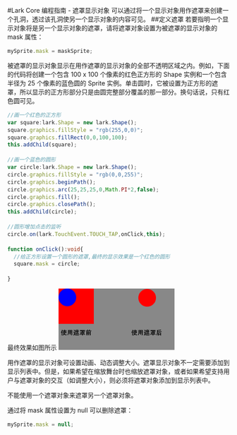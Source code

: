 #Lark Core 编程指南 - 遮罩显示对象
可以通过将一个显示对象用作遮罩来创建一个孔洞，透过该孔洞使另一个显示对象的内容可见。
##定义遮罩
若要指明一个显示对象将是另一个显示对象的遮罩，请将遮罩对象设置为被遮罩的显示对象的 mask 属性：
```  TypeScript
mySprite.mask = maskSprite;
```
被遮罩的显示对象显示在用作遮罩的显示对象的全部不透明区域之内。例如，下面的代码将创建一个包含 100 x 100 个像素的红色正方形的 Shape 实例和一个包含半径为 25 个像素的蓝色圆的 Sprite 实例。单击圆时，它被设置为正方形的遮罩，所以显示的正方形部分只是由圆完整部分覆盖的那一部分。换句话说，只有红色圆可见。
```  TypeScript
//画一个红色的正方形
var square:lark.Shape = new lark.Shape();
square.graphics.fillStyle = "rgb(255,0,0)";
square.graphics.fillRect(0,0,100,100);
this.addChild(square);

//画一个蓝色的圆形
var circle:lark.Shape = new lark.Shape();
circle.graphics.fillStyle = "rgb(0,0,255)";
circle.graphics.beginPath();
circle.graphics.arc(25,25,25,0,Math.PI*2,false);
circle.graphics.fill();
circle.graphics.closePath();
this.addChild(circle);

//圆形增加点击的监听
circle.on(lark.TouchEvent.TOUCH_TAP,onClick,this);

function onClick():void{
  //给正方形设置一个圆形的遮罩,最终的显示效果是一个红色的圆形
  square.mask = circle;

}
```
最终效果如图所示
![](image/7-7.png)




用作遮罩的显示对象可设置动画、动态调整大小。遮罩显示对象不一定需要添加到显示列表中。但是，如果希望在缩放舞台时也缩放遮罩对象，或者如果希望支持用户与遮罩对象的交互（如调整大小），则必须将遮罩对象添加到显示列表中。

不能使用一个遮罩对象来遮罩另一个遮罩对象。

通过将 mask 属性设置为 null 可以删除遮罩：
```  TypeScript
mySprite.mask = null;
```
